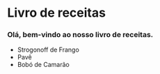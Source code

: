 # Livro de receitas

### Olá, bem-vindo ao nosso livro de receitas.

 - Strogonoff de Frango
 - Pavê
 - Bobó de Camarão
